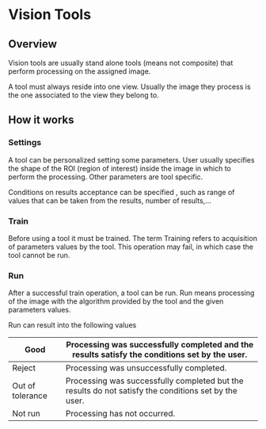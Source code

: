 Vision Tools
============



Overview
--------


Vision tools are usually stand alone tools (means not composite) that perform processing on the assigned image. 


A tool must always reside into one view. Usually the image they process is the one associated to the view they belong to.


How it works
------------


### Settings


A tool can be personalized setting some parameters. User usually specifies the shape of the ROI (region of interest) inside the image in which to perform the processing. Other parameters are tool specific.


Conditions on results acceptance can be specified , such as range of values ​​that can be taken from the results, number of results,...


### Train


Before using a tool it must be trained. The term Training refers to acquisition of parameters values by the tool. This operation may fail, in which case the tool cannot be run.


### Run


After a successful train operation, a tool can be run. Run means processing of the image with the algorithm provided by the tool and the given parameters values.


Run can result into the following values




| Good | Processing was successfully completed and the results satisfy the conditions set by the user. |
| --- | --- |
| Reject | Processing was unsuccessfully completed. |
| Out of tolerance | Processing was successfully completed but the results do not satisfy the conditions set by the user. |
| Not run | Processing has not occurred. |



